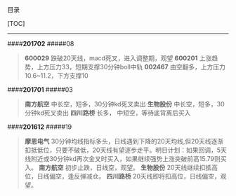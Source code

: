 目录

[TOC]

***

####**201702**
#####08
>**600029** 跌破20天线，macd死叉，进入调整期，观望
>**600201** 上涨趋势，上方压力33，短期支撑30分钟boll中轨
>**002467** 由空翻多，上方压力10.6~11.2，下方支撑10

####**201701**
#####03
>**南方航空** 中长空，短多，30分钟kd死叉卖出
>**生物股份** 中长空，短多，30分钟kd死叉卖出
>**四川路桥** 长多， 中短空，等待底背离后买入

####**201612**
#####19
>**摩恩电气** 30分钟均线指标多头，日线遇到下降的20天均线,但20天线逐渐扣抵低位，只要不破低，20天线有望逐步走平。明日计划：如果回调，5天线附近或30分钟kd再次金叉时买入，如果继续强势上涨突破前高15.79则买入。
>**南方航空** 初步止跌，日线空，观望。
>**生物股份** 20天线继续扣抵高位，日线偏空，逢反弹减仓。
>**四川路桥** 20天线即将扣高位，日线偏空，观望。